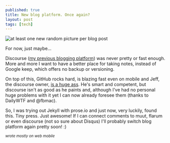 ```yaml
---
published: true
title: New blog platform. Once again?
layout: post
tags: [tech]
---
```

![at least one new random picture per blog post](https://www.dropbox.com/s/3l0o5ujvhuiqcx9/2015-12-25%2009.07.33.jpg?dl=1)

For now, just maybe...

Discourse ([my previous blogging platform](http://talk.cregox.com/c/blog)) was never pretty or fast enough. More and more I want to have a better place for taking notes, instead of Google keep, which offers no backup or versioning.

On top of this, GitHub rocks hard, is blazing fast even on mobile and Jeff, the discourse owner, [is a huge ass](https://what.thedailywtf.com/t/the-incoherent-ramblings-of-the-discojuice-huffing-dude/53070/164?u=cregox). He's smart and competent, but discourse isn't as good as he paints and, although I've had no personal huge problems with it yet I can now already foresee them (thanks to DailyWTF and @fbmac).

So, I was trying out Jekyll with prose.io and just now, very luckily, found this. Tiny press. Just awesome! If I can connect comments to muut, flarum or even discourse (not so sure about Disqus) I'll probably switch blog platform again pretty soon! :)

<small>*wrote mostly on web mobile*</small>
